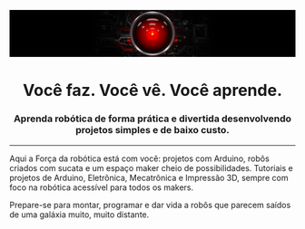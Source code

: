 ![](banner.jpg)
<h1 align="center">Você faz. Você vê. Você aprende.</h1>
<h3 align="center">Aprenda robótica de forma prática e divertida desenvolvendo projetos simples e de baixo custo.</h3>
<hr>

Aqui a Força da robótica está com você: projetos com Arduino, robôs criados com sucata e um espaço maker cheio de possibilidades. Tutoriais e projetos de Arduino, Eletrônica, Mecatrônica e Impressão 3D, sempre com foco na robótica acessível para todos os makers.

Prepare-se para montar, programar e dar vida a robôs que parecem saídos de uma galáxia muito, muito distante.
